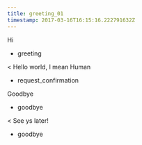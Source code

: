 ```yaml
---
title: greeting_01
timestamp: 2017-03-16T16:15:16.222791632Z
---
```


Hi
* greeting

< Hello world, I mean Human
* request_confirmation

Goodbye
* goodbye

< See ys later!
* goodbye
